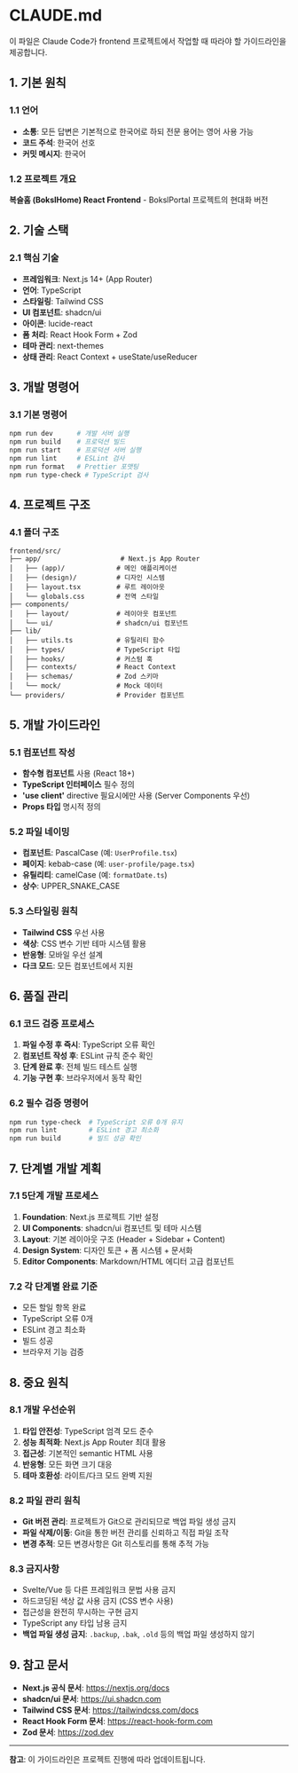 # CLAUDE.md

이 파일은 Claude Code가 frontend 프로젝트에서 작업할 때 따라야 할 가이드라인을 제공합니다.

## 1. 기본 원칙

### 1.1 언어
- **소통**: 모든 답변은 기본적으로 한국어로 하되 전문 용어는 영어 사용 가능
- **코드 주석**: 한국어 선호
- **커밋 메시지**: 한국어

### 1.2 프로젝트 개요
**복슬홈 (BokslHome) React Frontend** - BokslPortal 프로젝트의 현대화 버전

## 2. 기술 스택

### 2.1 핵심 기술
- **프레임워크**: Next.js 14+ (App Router)
- **언어**: TypeScript
- **스타일링**: Tailwind CSS
- **UI 컴포넌트**: shadcn/ui
- **아이콘**: lucide-react
- **폼 처리**: React Hook Form + Zod
- **테마 관리**: next-themes
- **상태 관리**: React Context + useState/useReducer

## 3. 개발 명령어

### 3.1 기본 명령어
```bash
npm run dev      # 개발 서버 실행
npm run build    # 프로덕션 빌드
npm run start    # 프로덕션 서버 실행
npm run lint     # ESLint 검사
npm run format   # Prettier 포맷팅
npm run type-check # TypeScript 검사
```

## 4. 프로젝트 구조

### 4.1 폴더 구조
```
frontend/src/
├── app/                    # Next.js App Router
│   ├── (app)/             # 메인 애플리케이션
│   ├── (design)/          # 디자인 시스템
│   ├── layout.tsx         # 루트 레이아웃
│   └── globals.css        # 전역 스타일
├── components/
│   ├── layout/            # 레이아웃 컴포넌트
│   └── ui/                # shadcn/ui 컴포넌트
├── lib/
│   ├── utils.ts           # 유틸리티 함수
│   ├── types/             # TypeScript 타입
│   ├── hooks/             # 커스텀 훅
│   ├── contexts/          # React Context
│   ├── schemas/           # Zod 스키마
│   └── mock/              # Mock 데이터
└── providers/             # Provider 컴포넌트
```

## 5. 개발 가이드라인

### 5.1 컴포넌트 작성
- **함수형 컴포넌트** 사용 (React 18+)
- **TypeScript 인터페이스** 필수 정의
- **'use client'** directive 필요시에만 사용 (Server Components 우선)
- **Props 타입** 명시적 정의

### 5.2 파일 네이밍
- **컴포넌트**: PascalCase (예: `UserProfile.tsx`)
- **페이지**: kebab-case (예: `user-profile/page.tsx`)
- **유틸리티**: camelCase (예: `formatDate.ts`)
- **상수**: UPPER_SNAKE_CASE

### 5.3 스타일링 원칙
- **Tailwind CSS** 우선 사용
- **색상**: CSS 변수 기반 테마 시스템 활용
- **반응형**: 모바일 우선 설계
- **다크 모드**: 모든 컴포넌트에서 지원

## 6. 품질 관리

### 6.1 코드 검증 프로세스
1. **파일 수정 후 즉시**: TypeScript 오류 확인
2. **컴포넌트 작성 후**: ESLint 규칙 준수 확인  
3. **단계 완료 후**: 전체 빌드 테스트 실행
4. **기능 구현 후**: 브라우저에서 동작 확인

### 6.2 필수 검증 명령어
```bash
npm run type-check  # TypeScript 오류 0개 유지
npm run lint        # ESLint 경고 최소화
npm run build       # 빌드 성공 확인
```

## 7. 단계별 개발 계획

### 7.1 5단계 개발 프로세스
1. **Foundation**: Next.js 프로젝트 기반 설정
2. **UI Components**: shadcn/ui 컴포넌트 및 테마 시스템
3. **Layout**: 기본 레이아웃 구조 (Header + Sidebar + Content)
4. **Design System**: 디자인 토큰 + 폼 시스템 + 문서화
5. **Editor Components**: Markdown/HTML 에디터 고급 컴포넌트

### 7.2 각 단계별 완료 기준
- 모든 할일 항목 완료
- TypeScript 오류 0개
- ESLint 경고 최소화  
- 빌드 성공
- 브라우저 기능 검증

## 8. 중요 원칙

### 8.1 개발 우선순위
1. **타입 안전성**: TypeScript 엄격 모드 준수
2. **성능 최적화**: Next.js App Router 최대 활용
3. **접근성**: 기본적인 semantic HTML 사용
4. **반응형**: 모든 화면 크기 대응
5. **테마 호환성**: 라이트/다크 모드 완벽 지원

### 8.2 파일 관리 원칙
- **Git 버전 관리**: 프로젝트가 Git으로 관리되므로 백업 파일 생성 금지
- **파일 삭제/이동**: Git을 통한 버전 관리를 신뢰하고 직접 파일 조작
- **변경 추적**: 모든 변경사항은 Git 히스토리를 통해 추적 가능

### 8.3 금지사항
- Svelte/Vue 등 다른 프레임워크 문법 사용 금지
- 하드코딩된 색상 값 사용 금지 (CSS 변수 사용)
- 접근성을 완전히 무시하는 구현 금지
- TypeScript any 타입 남용 금지
- **백업 파일 생성 금지**: `.backup`, `.bak`, `.old` 등의 백업 파일 생성하지 않기

## 9. 참고 문서
- **Next.js 공식 문서**: https://nextjs.org/docs
- **shadcn/ui 문서**: https://ui.shadcn.com
- **Tailwind CSS 문서**: https://tailwindcss.com/docs
- **React Hook Form 문서**: https://react-hook-form.com
- **Zod 문서**: https://zod.dev

---

**참고**: 이 가이드라인은 프로젝트 진행에 따라 업데이트됩니다.
